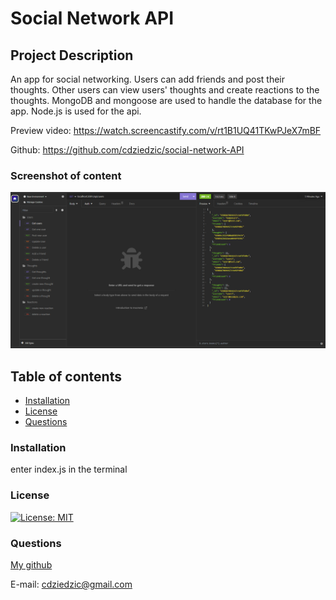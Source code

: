 #  Social Network API

## Project Description
An app for social networking. Users can add friends and post their thoughts. Other users can view users' thoughts and create reactions to the thoughts. MongoDB and mongoose are used to handle the database for the app. Node.js is used for the api. 

Preview video: https://watch.screencastify.com/v/rt1B1UQ41TKwPJeX7mBF

Github: https://github.com/cdziedzic/social-network-API

### Screenshot of content

![Alt text](image.png)

## Table of contents

- [Installation](#installation)
- [License](#license)
- [Questions](#questions)


### Installation
enter index.js in the terminal

### License

[![License: MIT](https://img.shields.io/badge/License-MIT-yellow.svg)](https://opensource.org/licenses/MIT)


### Questions

[My github](github.com/cdziedzic)

E-mail: cdziedzic@gmail.com
